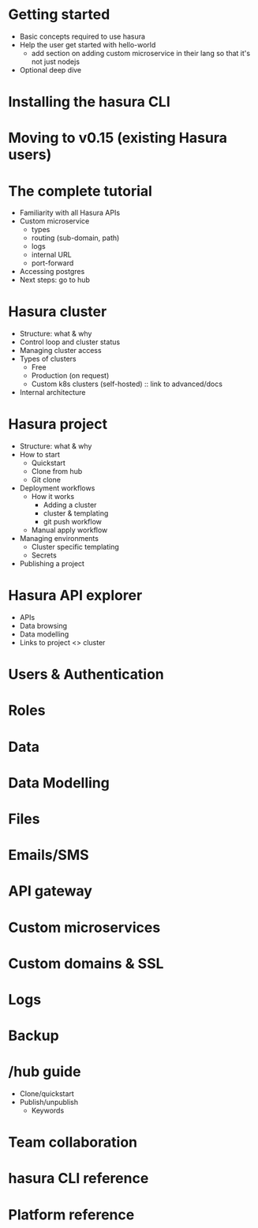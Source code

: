 # Getting started

  - Basic concepts required to use hasura
  - Help the user get started with hello-world
    - add section on adding custom microservice in their lang so that it's not just nodejs
  - Optional deep dive

# Installing the hasura CLI

# Moving to v0.15 (existing Hasura users)

# The complete tutorial
  - Familiarity with all Hasura APIs
  - Custom microservice
    - types
    - routing (sub-domain, path)
    - logs
    - internal URL
    - port-forward
  - Accessing postgres
  - Next steps: go to hub

# Hasura cluster
  - Structure: what & why
  - Control loop and cluster status
  - Managing cluster access
  - Types of clusters
    - Free
    - Production (on request)
    - Custom k8s clusters (self-hosted) :: link to advanced/docs
  - Internal architecture

# Hasura project
  - Structure: what & why
  - How to start
    - Quickstart
    - Clone from hub
    - Git clone
  - Deployment workflows
    - How it works
      - Adding a cluster
      - cluster & templating
      - git push workflow
    - Manual apply workflow
  - Managing environments
    - Cluster specific templating
    - Secrets
  - Publishing a project

# Hasura API explorer
  - APIs
  - Data browsing
  - Data modelling
  - Links to project <> cluster

# Users & Authentication
# Roles
# Data
# Data Modelling
# Files
# Emails/SMS
# API gateway

# Custom microservices

# Custom domains & SSL

# Logs
# Backup

# /hub guide
  - Clone/quickstart
  - Publish/unpublish
    - Keywords

# Team collaboration

# hasura CLI reference
# Platform reference
